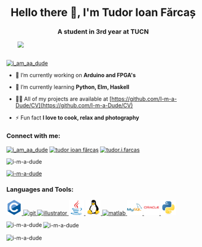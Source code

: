 <h1 align="center">Hello there 👋, I'm Tudor Ioan Fărcaș</h1>
<h3 align="center">A student in 3rd year at TUCN</h3>
<img align="right" width="475" src="https://static.tumblr.com/17703a1b0ebd00c10d60b691376be5e3/gwe9tuq/8MMp8v0eg/tumblr_static_3sbomsnx6nk04ssw0g0gowc0c_640_v2.gif">
<br>
<br>


<p align="left"> <a href="https://twitter.com/i_am_aa_dude" target="blank"><img src="https://img.shields.io/twitter/follow/i_am_aa_dude?logo=twitter&style=for-the-badge" alt="i_am_aa_dude" /></a> </p>

- 🔭 I’m currently working on **Arduino and FPGA's**

- 🌱 I’m currently learning **Python, Elm, Haskell**

- 👨‍💻 All of my projects are available at [https://github.com/I-m-a-Dude/CV](https://github.com/I-m-a-Dude/CV)

- ⚡ Fun fact **I love to cook, relax and photography**

<h3 align="left">Connect with me:</h3>
<p align="left">
<a href="https://twitter.com/i_am_aa_dude" target="blank"><img align="center" src="https://raw.githubusercontent.com/rahuldkjain/github-profile-readme-generator/master/src/images/icons/Social/twitter.svg" alt="i_am_aa_dude" height="30" width="40" /></a>
<a href="https://linkedin.com/in/tudor-ioan-fărcaș" target="blank"><img align="center" src="https://raw.githubusercontent.com/rahuldkjain/github-profile-readme-generator/master/src/images/icons/Social/linked-in-alt.svg" alt="tudor ioan fărcaș" height="30" width="40" /></a>
<a href="https://instagram.com/tudor.i.farcas" target="blank"><img align="center" src="https://raw.githubusercontent.com/rahuldkjain/github-profile-readme-generator/master/src/images/icons/Social/instagram.svg" alt="tudor.i.farcas" height="30" width="40" /></a>
</p>

<p align="left"> <img src="https://komarev.com/ghpvc/?username=i-m-a-dude&label=Profile%20views&color=0e75b6&style=flat" alt="i-m-a-dude" /> </p>

<p align="left"> <a href="https://github.com/ryo-ma/github-profile-trophy"><img src="https://github-profile-trophy.vercel.app/?username=i-m-a-dude" alt="i-m-a-dude" /></a> </p>

<h3 align="left">Languages and Tools:</h3>
<p align="left"> <a href="https://www.cprogramming.com/" target="_blank" rel="noreferrer"> <img src="https://raw.githubusercontent.com/devicons/devicon/master/icons/c/c-original.svg" alt="c" width="40" height="40"/> </a> <a href="https://git-scm.com/" target="_blank" rel="noreferrer"> <img src="https://www.vectorlogo.zone/logos/git-scm/git-scm-icon.svg" alt="git" width="40" height="40"/> </a> <a href="https://www.adobe.com/in/products/illustrator.html" target="_blank" rel="noreferrer"> <img src="https://www.vectorlogo.zone/logos/adobe_illustrator/adobe_illustrator-icon.svg" alt="illustrator" width="40" height="40"/> </a> <a href="https://www.java.com" target="_blank" rel="noreferrer"> <img src="https://raw.githubusercontent.com/devicons/devicon/master/icons/java/java-original.svg" alt="java" width="40" height="40"/> </a> <a href="https://www.linux.org/" target="_blank" rel="noreferrer"> <img src="https://raw.githubusercontent.com/devicons/devicon/master/icons/linux/linux-original.svg" alt="linux" width="40" height="40"/> </a> <a href="https://www.mathworks.com/" target="_blank" rel="noreferrer"> <img src="https://upload.wikimedia.org/wikipedia/commons/2/21/Matlab_Logo.png" alt="matlab" width="40" height="40"/> </a> <a href="https://www.mysql.com/" target="_blank" rel="noreferrer"> <img src="https://raw.githubusercontent.com/devicons/devicon/master/icons/mysql/mysql-original-wordmark.svg" alt="mysql" width="40" height="40"/> </a> <a href="https://www.oracle.com/" target="_blank" rel="noreferrer"> <img src="https://raw.githubusercontent.com/devicons/devicon/master/icons/oracle/oracle-original.svg" alt="oracle" width="40" height="40"/> </a> <a href="https://www.python.org" target="_blank" rel="noreferrer"> <img src="https://raw.githubusercontent.com/devicons/devicon/master/icons/python/python-original.svg" alt="python" width="40" height="40"/> </a> </p>

<p><img align="left" src="https://github-readme-stats.vercel.app/api/top-langs?username=i-m-a-dude&show_icons=true&locale=en&layout=compact" alt="i-m-a-dude" /></p>

<p>&nbsp;<img align="center" src="https://github-readme-stats.vercel.app/api?username=i-m-a-dude&show_icons=true&locale=en" alt="i-m-a-dude" /></p>

<p><img align="center" src="https://github-readme-streak-stats.herokuapp.com/?user=i-m-a-dude&" alt="i-m-a-dude" /></p>
